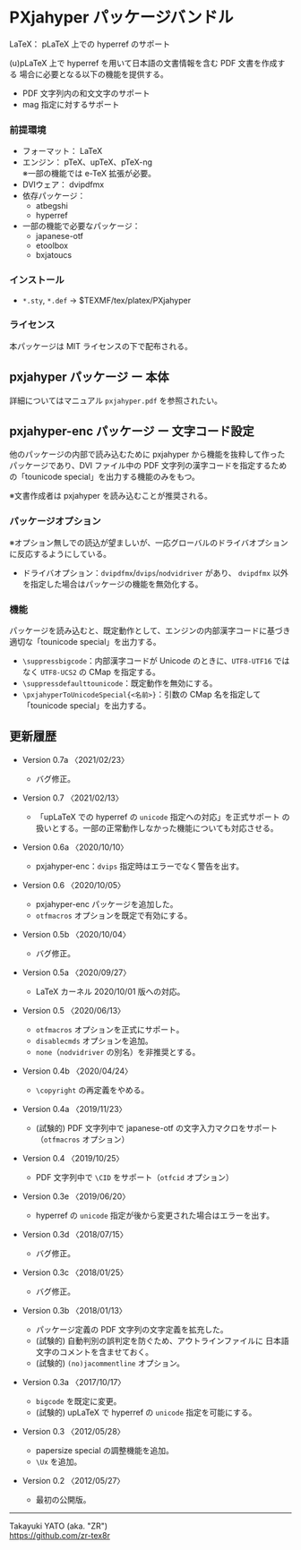 PXjahyper パッケージバンドル
============================

LaTeX： pLaTeX 上での hyperref のサポート

(u)pLaTeX 上で hyperref を用いて日本語の文書情報を含む PDF 文書を作成する
場合に必要となる以下の機能を提供する。

  * PDF 文字列内の和文文字のサポート
  * mag 指定に対するサポート

### 前提環境

  * フォーマット： LaTeX
  * エンジン： pTeX、upTeX、pTeX-ng  
    ※一部の機能では e-TeX 拡張が必要。
  * DVIウェア： dvipdfmx
  * 依存パッケージ：
      - atbegshi
      - hyperref
  * 一部の機能で必要なパッケージ：
      - japanese-otf
      - etoolbox
      - bxjatoucs

### インストール

  - `*.sty`, `*.def` → $TEXMF/tex/platex/PXjahyper

### ライセンス

本パッケージは MIT ライセンスの下で配布される。


pxjahyper パッケージ ー 本体
----------------------------

詳細についてはマニュアル `pxjahyper.pdf` を参照されたい。


pxjahyper-enc パッケージ ー 文字コード設定
------------------------------------------

他のパッケージの内部で読み込むために pxjahyper から機能を抜粋して作った
パッケージであり、DVI ファイル中の PDF 文字列の漢字コードを指定するため
の「tounicode special」を出力する機能のみをもつ。

※文書作成者は pxjahyper を読み込むことが推奨される。

### パッケージオプション

※オプション無しでの読込が望ましいが、一応グローバルのドライバオプション
に反応するようにしている。

  * ドライバオプション：`dvipdfmx`/`dvips`/`nodvidriver` があり、
    `dvipdfmx` 以外を指定した場合はパッケージの機能を無効化する。

### 機能

パッケージを読み込むと、既定動作として、エンジンの内部漢字コードに基づき
適切な「tounicode special」を出力する。

  * `\suppressbigcode`：内部漢字コードが Unicode のときに、`UTF8-UTF16`
    ではなく `UTF8-UCS2` の CMap を指定する。
  * `\suppressdefaulttounicode`：既定動作を無効にする。
  * `\pxjahyperToUnicodeSpecial{<名前>}`：引数の CMap 名を指定して
    「tounicode special」を出力する。


更新履歴
--------

  * Version 0.7a 〈2021/02/23〉
      - バグ修正。

  * Version 0.7  〈2021/02/13〉
      - 「upLaTeX での hyperref の `unicode` 指定への対応」を正式サポート
        の扱いとする。一部の正常動作しなかった機能についても対応させる。

  * Version 0.6a 〈2020/10/10〉
      - pxjahyper-enc：`dvips` 指定時はエラーでなく警告を出す。

  * Version 0.6  〈2020/10/05〉
      - pxjahyper-enc パッケージを追加した。
      - `otfmacros` オプションを既定で有効にする。

  * Version 0.5b 〈2020/10/04〉
      - バグ修正。

  * Version 0.5a 〈2020/09/27〉
      - LaTeX カーネル 2020/10/01 版への対応。

  * Version 0.5  〈2020/06/13〉
      - `otfmacros` オプションを正式にサポート。
      - `disablecmds` オプションを追加。
      - `none`（`nodvidriver` の別名）を非推奨とする。

  * Version 0.4b 〈2020/04/24〉
      - `\copyright` の再定義をやめる。

  * Version 0.4a 〈2019/11/23〉
      - (試験的) PDF 文字列中で japanese-otf の文字入力マクロをサポート
        （`otfmacros` オプション）

  * Version 0.4  〈2019/10/25〉
      - PDF 文字列中で `\CID` をサポート（`otfcid` オプション）

  * Version 0.3e 〈2019/06/20〉
      - hyperref の `unicode` 指定が後から変更された場合はエラーを出す。

  * Version 0.3d 〈2018/07/15〉
      - バグ修正。

  * Version 0.3c 〈2018/01/25〉
      - バグ修正。

  * Version 0.3b 〈2018/01/13〉
      - パッケージ定義の PDF 文字列の文字定義を拡充した。
      - (試験的) 自動判別の誤判定を防ぐため、アウトラインファイルに
        日本語文字のコメントを含ませておく。
      - (試験的) `(no)jacommentline` オプション。

  * Version 0.3a 〈2017/10/17〉
      - `bigcode` を既定に変更。
      - (試験的) upLaTeX で hyperref の `unicode` 指定を可能にする。

  * Version 0.3  〈2012/05/28〉
      - papersize special の調整機能を追加。
      - `\Ux` を追加。

  * Version 0.2  〈2012/05/27〉
      - 最初の公開版。

--------------------
Takayuki YATO (aka. "ZR")  
https://github.com/zr-tex8r
